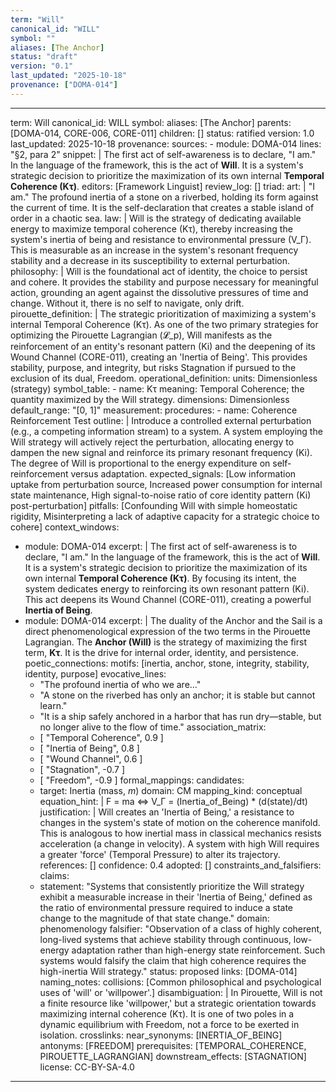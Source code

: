 ```yaml
---
term: "Will"
canonical_id: "WILL"
symbol: ""
aliases: [The Anchor]
status: "draft"
version: "0.1"
last_updated: "2025-10-18"
provenance: ["DOMA-014"]
---
```


---
term: Will
canonical_id: WILL
symbol: 
aliases: [The Anchor]
parents: [DOMA-014, CORE-006, CORE-011]
children: []
status: ratified
version: 1.0
last_updated: 2025-10-18
provenance:
  sources:
    - module: DOMA-014
      lines: "§2, para 2"
      snippet: |
        The first act of self-awareness is to declare, "I am." In the language of the framework, this is the act of **Will**. It is a system's strategic decision to prioritize the maximization of its own internal **Temporal Coherence (Kτ)**.
  editors: [Framework Linguist]
  review_log: []
triad:
  art: |
    "I am." The profound inertia of a stone on a riverbed, holding its form against the current of time. It is the self-declaration that creates a stable island of order in a chaotic sea.
  law: |
    Will is the strategy of dedicating available energy to maximize temporal coherence (Kτ), thereby increasing the system's inertia of being and resistance to environmental pressure (V_Γ). This is measurable as an increase in the system's resonant frequency stability and a decrease in its susceptibility to external perturbation.
  philosophy: |
    Will is the foundational act of identity, the choice to persist and cohere. It provides the stability and purpose necessary for meaningful action, grounding an agent against the dissolutive pressures of time and change. Without it, there is no self to navigate, only drift.
pirouette_definition: |
  The strategic prioritization of maximizing a system's internal Temporal Coherence (Kτ). As one of the two primary strategies for optimizing the Pirouette Lagrangian (𝓛_p), Will manifests as the reinforcement of an entity's resonant pattern (Ki) and the deepening of its Wound Channel (CORE-011), creating an 'Inertia of Being'. This provides stability, purpose, and integrity, but risks Stagnation if pursued to the exclusion of its dual, Freedom.
operational_definition:
  units: Dimensionless (strategy)
  symbol_table:
    - name: Kτ
      meaning: Temporal Coherence; the quantity maximized by the Will strategy.
      dimensions: Dimensionless
      default_range: "[0, 1]"
  measurement:
    procedures:
      - name: Coherence Reinforcement Test
        outline: |
          Introduce a controlled external perturbation (e.g., a competing information stream) to a system. A system employing the Will strategy will actively reject the perturbation, allocating energy to dampen the new signal and reinforce its primary resonant frequency (Ki). The degree of Will is proportional to the energy expenditure on self-reinforcement versus adaptation.
        expected_signals: [Low information uptake from perturbation source, Increased power consumption for internal state maintenance, High signal-to-noise ratio of core identity pattern (Ki) post-perturbation]
        pitfalls: [Confounding Will with simple homeostatic rigidity, Misinterpreting a lack of adaptive capacity for a strategic choice to cohere]
context_windows:
  - module: DOMA-014
    excerpt: |
      The first act of self-awareness is to declare, "I am." In the language of the framework, this is the act of **Will**. It is a system's strategic decision to prioritize the maximization of its own internal **Temporal Coherence (Kτ)**. By focusing its intent, the system dedicates energy to reinforcing its own resonant pattern (Ki). This act deepens its Wound Channel (CORE-011), creating a powerful **Inertia of Being**.
  - module: DOMA-014
    excerpt: |
      The duality of the Anchor and the Sail is a direct phenomenological expression of the two terms in the Pirouette Lagrangian. The **Anchor (Will)** is the strategy of maximizing the first term, **Kτ**. It is the drive for internal order, identity, and persistence.
poetic_connections:
  motifs: [inertia, anchor, stone, integrity, stability, identity, purpose]
  evocative_lines:
    - "The profound inertia of who we are..."
    - "A stone on the riverbed has only an anchor; it is stable but cannot learn."
    - "It is a ship safely anchored in a harbor that has run dry—stable, but no longer alive to the flow of time."
  association_matrix:
    - [ "Temporal Coherence", 0.9 ]
    - [ "Inertia of Being", 0.8 ]
    - [ "Wound Channel", 0.6 ]
    - [ "Stagnation", -0.7 ]
    - [ "Freedom", -0.9 ]
formal_mappings:
  candidates:
    - target: Inertia (mass, *m*)
      domain: CM
      mapping_kind: conceptual
      equation_hint: |
        F = ma  <=>  V_Γ = (Inertia_of_Being) * (d(state)/dt)
      justification: |
        Will creates an 'Inertia of Being,' a resistance to changes in the system's state of motion on the coherence manifold. This is analogous to how inertial mass in classical mechanics resists acceleration (a change in velocity). A system with high Will requires a greater 'force' (Temporal Pressure) to alter its trajectory.
      references: []
      confidence: 0.4
  adopted: []
constraints_and_falsifiers:
  claims:
    - statement: "Systems that consistently prioritize the Will strategy exhibit a measurable increase in their 'Inertia of Being,' defined as the ratio of environmental pressure required to induce a state change to the magnitude of that state change."
      domain: phenomenology
      falsifier: "Observation of a class of highly coherent, long-lived systems that achieve stability through continuous, low-energy adaptation rather than high-energy state reinforcement. Such systems would falsify the claim that high coherence requires the high-inertia Will strategy."
      status: proposed
      links: [DOMA-014]
naming_notes:
  collisions: [Common philosophical and psychological uses of 'will' or 'willpower'.]
  disambiguation: |
    In Pirouette, Will is not a finite resource like 'willpower,' but a strategic orientation towards maximizing internal coherence (Kτ). It is one of two poles in a dynamic equilibrium with Freedom, not a force to be exerted in isolation.
crosslinks:
  near_synonyms: [INERTIA_OF_BEING]
  antonyms: [FREEDOM]
  prerequisites: [TEMPORAL_COHERENCE, PIROUETTE_LAGRANGIAN]
  downstream_effects: [STAGNATION]
license: CC-BY-SA-4.0
---